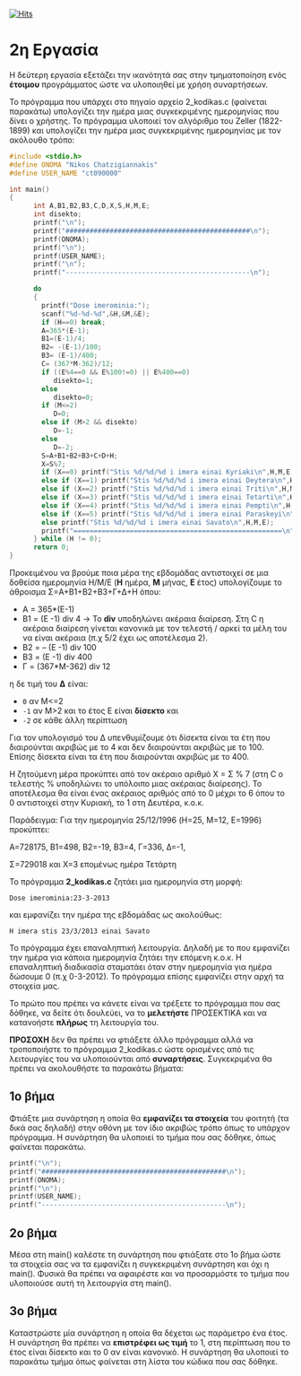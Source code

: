 [![Hits](https://hits.seeyoufarm.com/api/count/incr/badge.svg?url=https%3A%2F%2Feffie375.github.io%2FTPTE-AEGEAN&count_bg=%23E3802B&title_bg=%2307359E&icon=internetarchive.svg&icon_color=%23E7E7E7&title=%CE%A0%CF%81%CE%BF%CE%B2%CE%BF%CE%BB%CE%AD%CF%82&edge_flat=false)](https://hits.seeyoufarm.com)

# 2η Εργασία

Η δεύτερη εργασία εξετάζει την ικανότητά σας στην τµηµατοποίηση ενός **έτοιµου** προγράµµατος ώστε να υλοποιηθεί µε χρήση συναρτήσεων.

Το πρόγραµµα που υπάρχει στο πηγαίο αρχείο 2_kodikas.c (φαίνεται παρακάτω) υπολογίζει την ηµέρα µιας συγκεκριµένης ηµεροµηνίας που δίνει ο χρήστης. Το πρόγραµµα υλοποιεί τον αλγόριθµο του Zeller (1822-1899) και υπολογίζει την ηµέρα µιας συγκεκριµένης ηµεροµηνίας µε τον ακόλουθο τρόπο:

```c
#include <stdio.h>
#define ONOMA "Nikos Chatzigiannakis"
#define USER_NAME "ct090000"

int main()
{
      int A,B1,B2,B3,C,D,X,S,H,M,E;
      int disekto;
      printf("\n");
      printf("##############################################\n");
      printf(ONOMA);
      printf("\n");
      printf(USER_NAME);
      printf("\n");
      printf("----------------------------------------------\n");

      do
      {
        printf("Dose imerominia:");
        scanf("%d-%d-%d",&H,&M,&E);
        if (H==0) break;
        A=365*(E-1);
        B1=(E-1)/4;
        B2= -(E-1)/100;
        B3= (E-1)/400;
        C= (367*M-362)/12;
        if ((E%4==0 && E%100!=0) || E%400==0)
           disekto=1;
        else
           disekto=0;
        if (M<=2)
           D=0;
        else if (M>2 && disekto)
           D=-1;
        else
           D=-2;
        S=A+B1+B2+B3+C+D+H;
        X=S%7;
        if (X==0) printf("Stis %d/%d/%d i imera einai Kyriaki\n",H,M,E);
        else if (X==1) printf("Stis %d/%d/%d i imera einai Deytera\n",H,M,E);
        else if (X==2) printf("Stis %d/%d/%d i imera einai Triti\n",H,M,E);
        else if (X==3) printf("Stis %d/%d/%d i imera einai Tetarti\n",H,M,E);
        else if (X==4) printf("Stis %d/%d/%d i imera einai Pempti\n",H,M,E);
        else if (X==5) printf("Stis %d/%d/%d i imera einai Paraskeyi\n",H,M,E);   
        else printf("Stis %d/%d/%d i imera einai Savato\n",H,M,E);
        printf("====================================================\n");
      } while (H != 0);
      return 0;
}
```

Προκειµένου να βρούµε ποια µέρα της εβδοµάδας αντιστοιχεί σε µια δοθείσα ηµεροµηνία Η/M/E (**H** ηµέρα, **M** µήνας, **E** έτος) υπολογίζουµε το άθροισµα Σ=A+B1+B2+B3+Γ+Δ+Η όπου:

- Α = 365*(Ε-1)
- Β1 = (Ε -1) div 4 &rarr; Το **div** υποδηλώνει ακέραια διαίρεση. Στη C η ακέραια διαίρεση γίνεται κανονικά µε τον τελεστή / αρκεί τα µέλη του να είναι ακέραια (π.χ 5/2 έχει ως αποτέλεσµα 2).
- Β2 = – (Ε -1) div 100
- Β3 = (Ε -1) div 400
- Γ = (367*Μ-362) div 12

η δε τιµή του **Δ** είναι:

- `0` αν Μ<=2
- `-1` αν Μ>2 και το έτος Ε είναι **δίσεκτο** και
- `-2` σε κάθε άλλη περίπτωση

Για τον υπολογισµό του Δ υπενθυµίζουµε ότι δίσεκτα είναι τα έτη που διαιρούνται ακριβώς µε το 4 και δεν διαιρούνται ακριβώς µε το 100. Επίσης δίσεκτα είναι τα έτη που διαιρούνται ακριβώς µε το 400.

Η ζητούµενη µέρα προκύπτει από τον ακέραιο αριθµό Χ = Σ % 7 (στη C ο τελεστής % υποδηλώνει το υπόλοιπο µιας ακέραιας διαίρεσης). Το αποτέλεσµα θα είναι ένας ακέραιος αριθµός από το 0 µέχρι το 6 όπου το 0 αντιστοιχεί στην Κυριακή, το 1 στη Δευτέρα, κ.ο.κ.

Παράδειγµα: Για την ηµεροµηνία 25/12/1996 (H=25, M=12, E=1996) προκύπτει:

Α=728175, Β1=498, Β2=-19, Β3=4, Γ=336, Δ=-1,

Σ=729018 και Χ=3 εποµένως ηµέρα Τετάρτη

Το πρόγραµµα **2_kodikas.c** ζητάει µια ηµεροµηνία στη µορφή:

`Dose imerominia:23-3-2013`

και εµφανίζει την ηµέρα της εβδοµάδας ως ακολούθως:

`H imera stis 23/3/2013 einai Savato`

Το πρόγραµµα έχει επαναληπτική λειτουργία. Δηλαδή µε το που εµφανίζει την ηµέρα για κάποια ηµεροµηνία ζητάει την επόµενη κ.ο.κ. Η επαναληπτική διαδικασία σταµατάει όταν στην ηµεροµηνία για ηµέρα δώσουµε 0 (π.χ 0-3-2012). Το πρόγραµµα επίσης εµφανίζει στην αρχή τα στοιχεία µας.

Το πρώτο που πρέπει να κάνετε είναι να τρέξετε το πρόγραµµα που σας δόθηκε, να δείτε ότι δουλεύει, να το **µελετήστε** ΠΡΟΣΕΚΤΙΚΑ και να κατανοήστε **πλήρως** τη λειτουργία του.

**ΠΡΟΣΟΧΗ** δεν θα πρέπει να φτιάξετε άλλο πρόγραµµα αλλά να τροποποιήστε το πρόγραµµα 2_kodikas.c ώστε ορισµένες από τις λειτουργίες του να υλοποιούνται από **συναρτήσεις**. Συγκεκριµένα θα πρέπει να ακολουθήστε τα παρακάτω βήµατα:

## 1o βήμα

Φτιάξτε µια συνάρτηση η οποία θα **εµφανίζει τα στοιχεία** του φοιτητή (τα δικά σας δηλαδή) στην οθόνη µε τον ίδιο ακριβώς τρόπο όπως το υπάρχον πρόγραµµα. Η συνάρτηση θα υλοποιεί το τµήµα που σας δόθηκε, όπως φαίνεται παρακάτω.

```c
printf("\n");
printf("##############################################\n");
printf(ONOMA);
printf("\n");
printf(USER_NAME);
printf("----------------------------------------------\n"); 
```

## 2o βήμα

Μέσα στη main() καλέστε τη συνάρτηση που φτιάξατε στο 1ο βήµα ώστε τα στοιχεία σας να τα εµφανίζει η συγκεκριµένη συνάρτηση και όχι η main(). Φυσικά θα πρέπει να αφαιρέστε και να προσαρµόστε το τµήµα που υλοποιούσε αυτή τη λειτουργία στη main().

## 3o βήμα

Καταστρώστε µία συνάρτηση η οποία θα δέχεται ως παράµετρο ένα έτος. Η συνάρτηση θα πρέπει να **επιστρέφει ως τιµή** το 1, στη περίπτωση που το έτος είναι δίσεκτο και το 0 αν είναι κανονικό. Η συνάρτηση θα υλοποιεί το παρακάτω τµήµα όπως φαίνεται στη λίστα του κώδικα που σας δόθηκε.
